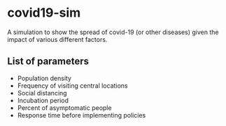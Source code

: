 # covid19-sim
A simulation to show the spread of covid-19 (or other diseases) given the impact of various different factors.

## List of parameters
* Population density
* Frequency of visiting central locations
* Social distancing
* Incubation period
* Percent of asymptomatic people
* Response time before implementing policies